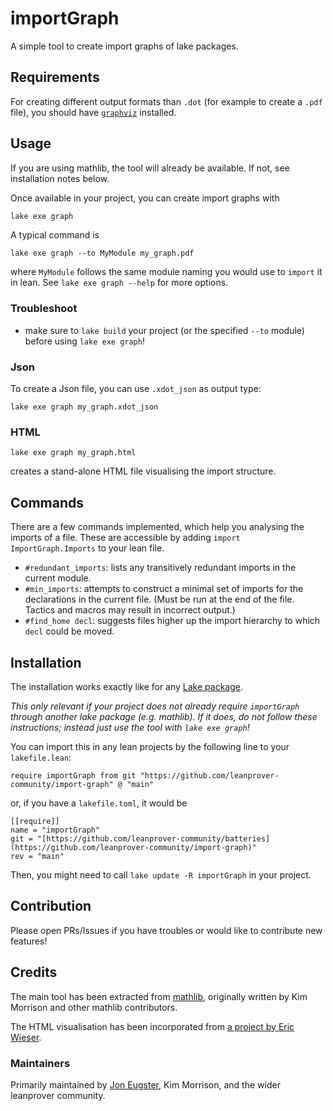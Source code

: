 # importGraph

A simple tool to create import graphs of lake packages.


## Requirements

For creating different output formats than `.dot` (for example to create a `.pdf` file), you should have [`graphviz`](https://graphviz.org/) installed.

## Usage

If you are using mathlib, the tool will already be available. If not, see installation notes below.

Once available in your project, you can create import graphs with

```bash
lake exe graph
```

A typical command is

```
lake exe graph --to MyModule my_graph.pdf
```
where `MyModule` follows the same module naming you would use to `import` it in lean. See `lake exe graph --help` for more options.

### Troubleshoot

* make sure to `lake build` your project (or the specified `--to` module) before using `lake exe graph`!

### Json

To create a Json file, you can use `.xdot_json` as output type:

```
lake exe graph my_graph.xdot_json
```

### HTML

```
lake exe graph my_graph.html
```

creates a stand-alone HTML file visualising the import structure.

## Commands

There are a few commands implemented, which help you analysing the imports of a file. These are accessible by adding `import ImportGraph.Imports` to your lean file.

* `#redundant_imports`: lists any transitively redundant imports in the current module.
* `#min_imports`: attempts to construct a minimal set of imports for the declarations
  in the current file.
  (Must be run at the end of the file. Tactics and macros may result in incorrect output.)
* `#find_home decl`: suggests files higher up the import hierarchy to which `decl` could be moved.

## Installation

The installation works exactly like for any [Lake package](https://reservoir.lean-lang.org/).

*This only relevant if your project does not already require `importGraph` through another lake package (e.g. mathlib). If it does, do not follow these instructions; instead just use the tool with `lake exe graph`!*

You can import this in any lean projects by the following line to your `lakefile.lean`:

```lean
require importGraph from git "https://github.com/leanprover-community/import-graph" @ "main"
```

or, if you have a `lakefile.toml`, it would be

```
[[require]]
name = "importGraph"
git = "[https://github.com/leanprover-community/batteries](https://github.com/leanprover-community/import-graph)"
rev = "main"
```

Then, you might need to call `lake update -R importGraph` in your project.

## Contribution

Please open PRs/Issues if you have troubles or would like to contribute new features!

## Credits

The main tool has been extracted from [mathlib](https://github.com/leanprover-community/mathlib4),
originally written by Kim Morrison and other mathlib contributors.

The HTML visualisation has been incorporated from
[a project by Eric Wieser](https://github.com/eric-wieser/mathlib-import-graph).

### Maintainers

Primarily maintained by [Jon Eugster](https://leanprover.zulipchat.com/#narrow/dm/385895-Jon-Eugster), Kim Morrison, and the wider leanprover community.
